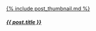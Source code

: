 <a href="{{ site.url }}{{ post.url }}">
  <article class="card bg-dark text-white mb-5 post">
  {% include post_thumbnail.md %}
    <div class="card-img-overlay">
      <h5 class="card-title text-right">{{ post.title }}</h5>
    </div>
  </article>
</a>